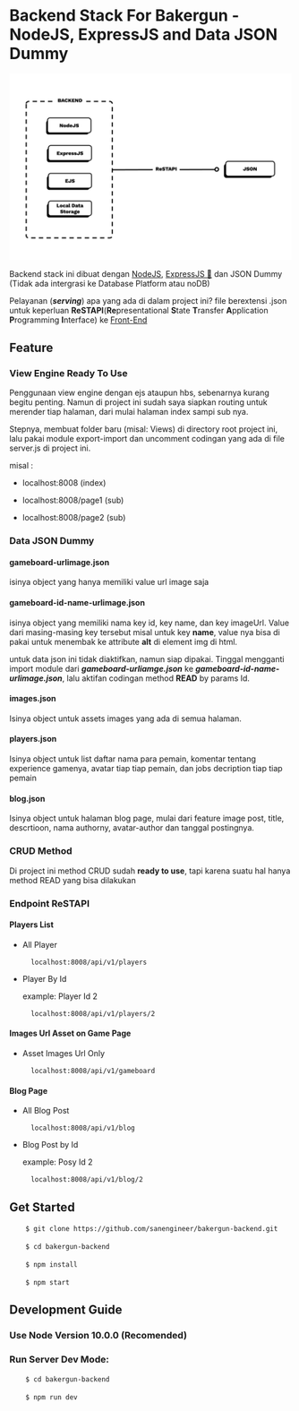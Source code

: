 # Backend Stack For Bakergun - NodeJS, ExpressJS and Data JSON Dummy

![Flow-Diagram-NodeJS-ExpressJS-EJS-WithoutDB](Flow_Diagram_NodeJS_ExpressJS_EJS_WithoutDB_sm.png)

Backend stack ini dibuat dengan [NodeJS](https://nodejs.org), [ExpressJS 🚀](https://expressjs.com) dan JSON Dummy (Tidak ada intergrasi ke Database Platform atau noDB)

Pelayanan (**_serving_**) apa yang ada di dalam project ini? file berextensi .json untuk keperluan **ReSTAPI**(**Re**presentational **S**tate **T**ransfer **A**pplication **P**rogramming **I**nterface) ke [Front-End](https://github.com/sanengineer/bakergun-fronent-html-css-js)

## Feature

### View Engine Ready To Use

Penggunaan view engine dengan ejs ataupun hbs, sebenarnya kurang begitu penting. Namun di project ini sudah saya siapkan routing untuk merender tiap halaman, dari mulai halaman index sampi sub nya.

Stepnya, membuat folder baru (misal: Views) di directory root project ini, lalu pakai module export-import dan uncomment codingan yang ada di file server.js di project ini.

misal :

- localhost:8008 (index)

- localhost:8008/page1 (sub)

- localhost:8008/page2 (sub)

### Data JSON Dummy

#### gameboard-urlimage.json

isinya object yang hanya memiliki value url image saja

#### gameboard-id-name-urlimage.json

isinya object yang memiliki nama key id, key name, dan key imageUrl. Value dari masing-masing key tersebut misal untuk key **name**, value nya bisa di pakai untuk menembak ke attribute **alt** di element img di html.

untuk data json ini tidak diaktifkan, namun siap dipakai. Tinggal mengganti import module dari **_gameboard-urliamge.json_** ke **_gameboard-id-name-urlimage.json_**, lalu aktifan codingan method **READ** by params Id.

#### images.json

Isinya object untuk assets images yang ada di semua halaman.

#### players.json

Isinya object untuk list daftar nama para pemain, komentar tentang experience gamenya, avatar tiap tiap pemain, dan jobs decription tiap tiap pemain

#### blog.json

Isinya object untuk halaman blog page, mulai dari feature image post, title, descrtioon, nama authorny, avatar-author dan tanggal postingnya.

### CRUD Method

Di project ini method CRUD sudah **ready to use**, tapi karena suatu hal hanya method READ yang bisa dilakukan

### Endpoint ReSTAPI

#### Players List

- All Player

        localhost:8008/api/v1/players

- Player By Id

  example: Player Id 2

        localhost:8008/api/v1/players/2

#### Images Url Asset on Game Page

- Asset Images Url Only

        localhost:8008/api/v1/gameboard

#### Blog Page

- All Blog Post

        localhost:8008/api/v1/blog

- Blog Post by Id

  example: Posy Id 2

        localhost:8008/api/v1/blog/2

## Get Started

        $ git clone https://github.com/sanengineer/bakergun-backend.git

        $ cd bakergun-backend

        $ npm install

        $ npm start

## Development Guide

### Use Node Version 10.0.0 (Recomended)

### Run Server Dev Mode:

        $ cd bakergun-backend

        $ npm run dev
